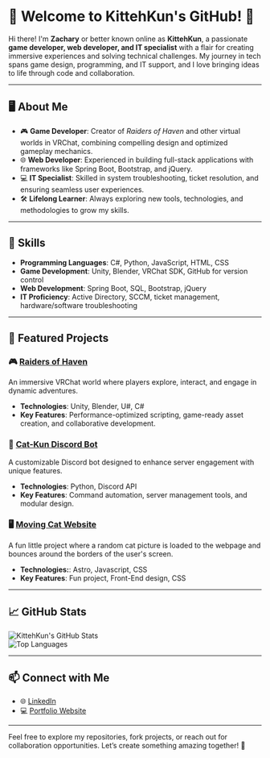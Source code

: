 # 👋 Welcome to KittehKun's GitHub! 🐾

Hi there! I'm **Zachary** or better known online as **KittehKun**, a passionate **game developer, web developer, and IT specialist** with a flair for creating immersive experiences and solving technical challenges. My journey in tech spans game design, programming, and IT support, and I love bringing ideas to life through code and collaboration.  

---

## 🖥️ About Me  

- 🎮 **Game Developer**: Creator of *Raiders of Haven* and other virtual worlds in VRChat, combining compelling design and optimized gameplay mechanics.  
- 🌐 **Web Developer**: Experienced in building full-stack applications with frameworks like Spring Boot, Bootstrap, and jQuery.  
- 💻 **IT Specialist**: Skilled in system troubleshooting, ticket resolution, and ensuring seamless user experiences.  
- 🛠️ **Lifelong Learner**: Always exploring new tools, technologies, and methodologies to grow my skills.  

---

## 🔧 Skills  

- **Programming Languages**: C#, Python, JavaScript, HTML, CSS  
- **Game Development**: Unity, Blender, VRChat SDK, GitHub for version control  
- **Web Development**: Spring Boot, SQL, Bootstrap, jQuery  
- **IT Proficiency**: Active Directory, SCCM, ticket management, hardware/software troubleshooting  

---

## 🌟 Featured Projects  

### 🎮 [Raiders of Haven](https://vrchat.com/home/launch?worldId=wrld_61f13d37-2af5-4f46-812a-275a35ad174b&instanceId=0)  
An immersive VRChat world where players explore, interact, and engage in dynamic adventures.  
- **Technologies**: Unity, Blender, U#, C#  
- **Key Features**: Performance-optimized scripting, game-ready asset creation, and collaborative development.  

### 🤖 [Cat-Kun Discord Bot](https://github.com/KittehKun/Cat-Kun-Discord-Bot/tree/master)  
A customizable Discord bot designed to enhance server engagement with unique features.  
- **Technologies**: Python, Discord API  
- **Key Features**: Command automation, server management tools, and modular design.  

### 🖥️ [Moving Cat Website](https://github.com/KittehKun/Moving-Cat-Website)
A fun little project where a random cat picture is loaded to the webpage and bounces around the borders of the user's screen.
- **Technologies:**: Astro, Javascript, CSS
- **Key Features**: Fun project, Front-End design, CSS

---

## 📈 GitHub Stats  

![KittehKun's GitHub Stats](https://github-readme-stats.vercel.app/api?username=KittehKun&show_icons=true&theme=tokyonight)  
![Top Languages](https://github-readme-stats.vercel.app/api/top-langs/?username=KittehKun&layout=compact&theme=tokyonight)  

---

## 📫 Connect with Me  

- 🌐 [LinkedIn](https://www.linkedin.com/in/zachary-hunt-se/)  
- 💻 [Portfolio Website](https://zachary-hunt.netlify.app)  

---

Feel free to explore my repositories, fork projects, or reach out for collaboration opportunities. Let’s create something amazing together! 🚀
